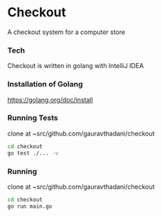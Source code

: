 # Checkout
A checkout system for a computer store

### Tech

Checkout is written in golang with IntelliJ IDEA

### Installation of Golang

https://golang.org/doc/install


### Running Tests 

clone at ~src/github.com/gauravthadani/checkout

```sh
cd checkout
go test ./... -v
```

### Running 

clone at ~src/github.com/gauravthadani/checkout

```sh
cd checkout
go run main.go
```
